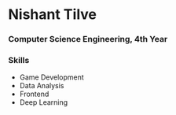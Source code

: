 # Nishant Tilve

### Computer Science Engineering, 4th Year

### Skills
- Game Development
- Data Analysis
- Frontend
- Deep Learning
